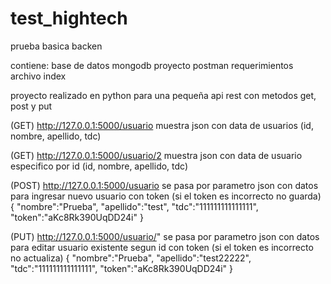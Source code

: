# test_hightech
prueba basica backen

contiene:
base de datos mongodb
proyecto postman
requerimientos
archivo index

proyecto realizado en python para una pequeña api rest con metodos get, post y put

(GET)
http://127.0.0.1:5000/usuario
muestra json con data de usuarios (id, nombre, apellido, tdc)


(GET)
http://127.0.0.1:5000/usuario/2
muestra json con data de usuario especifico por id (id, nombre, apellido, tdc)


(POST)
http://127.0.0.1:5000/usuario
se pasa por parametro json con datos para ingresar nuevo usuario con token (si el token es incorrecto no guarda)
{
    "nombre":"Prueba",
    "apellido":"test",
    "tdc":"111111111111111",
    "token":"aKc8Rk390UqDD24i"
}


(PUT)
http://127.0.0.1:5000/usuario/"
se pasa por parametro json con datos para editar usuario existente segun id con token (si el token es incorrecto no actualiza)
{
    "nombre":"Prueba",
    "apellido":"test22222",
    "tdc":"111111111111111",
    "token":"aKc8Rk390UqDD24i"
}
